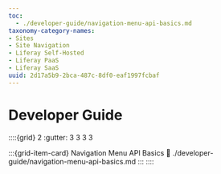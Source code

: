 ```yaml
---
toc:
  - ./developer-guide/navigation-menu-api-basics.md
taxonomy-category-names:
- Sites
- Site Navigation
- Liferay Self-Hosted
- Liferay PaaS
- Liferay SaaS
uuid: 2d17a5b9-2bca-487c-8df0-eaf1997fcbaf
---
```

# Developer Guide

::::{grid} 2
:gutter: 3 3 3 3

:::{grid-item-card} Navigation Menu API Basics
:link: ./developer-guide/navigation-menu-api-basics.md
:::
::::
